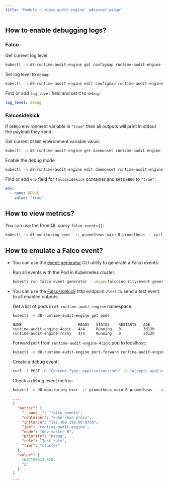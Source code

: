 ```yaml
---
title: "Module runtime-audit-engine: advanced usage"
---
```


## How to enable debugging logs?

### Falco
Get current log level:

```bash
kubectl -n d8-runtime-audit-engine get configmap runtime-audit-engine -o yaml | yq e '.data."falco.yaml"' - | yq .log_level
```

Set log level to `debug`:

```bash
kubectl -n d8-runtime-audit-engine edit configmap runtime-audit-engine
```

Find or add `log_level` field and set it to `debug`:

```yaml
log_level: debug
```

### Falcosidekick

If `DEBUG` environment variable is `"true"` then all outputs will print in stdout the payload they send.

Get current `DEBUG` environment variable value:

```bash
kubectl -n d8-runtime-audit-engine get daemonset runtime-audit-engine -o yaml | yq '.spec.template.spec.containers[] | select(.name == "falcosidekick") | .env[] | select(.name == "DEBUG") | .value'
```

Enable the debug mode:

```bash
kubectl -n d8-runtime-audit-engine edit daemonset runtime-audit-engine
```

Find or add `env` field for `falcosidekick` container and set `DEBUG` to `"true"`:

```yaml
env:
  - name: DEBUG
    value: "true"
```

## How to view metrics?

You can use the PromQL query `falco_events{}`:

```bash
kubectl -n d8-monitoring exec -it prometheus-main-0 prometheus -- curl -s http://127.0.0.1:9090/api/v1/query\?query\=falco_events | jq
```

## How to emulate a Falco event?

- You can use the [event-generator](https://github.com/falcosecurity/event-generator) CLI utility to generate a Falco events:

  Run all events with the Pod in Kubernetes cluster:

  ```bash
  kubectl run falco-event-generator --image=falcosecurity/event-generator run
  ```

- You can use the [Falcosidekick](https://github.com/falcosecurity/falcosidekick) http endpoint `/test` to send a test event to all enabled outputs:

  Get a list of pods in `d8-runtime-audit-engine` namespace:
  
  ```bash
  kubectl -n d8-runtime-audit-engine get pods
  ```
  
  ```
  NAME                         READY   STATUS    RESTARTS   AGE
  runtime-audit-engine-4cpjc   4/4     Running   0          3d12h
  runtime-audit-engine-rn7nj   4/4     Running   0          3d12h
  ```
  
  Forward port from `runtime-audit-engine-4cpjc` pod to localhost:
  
  ```bash
  kubectl -n d8-runtime-audit-engine port-forward runtime-audit-engine-4cpjc 2801:2801
  ```
  
  Create a debug event:
  
  ```bash
  curl -X POST -H "Content-Type: application/json" -H "Accept: application/json" localhost:2801/test
  ```

  Check a debug event metric:

  ```bash
  kubectl -n d8-monitoring exec -it prometheus-main-0 prometheus -- curl -s http://127.0.0.1:9090/api/v1/query\?query\=falco_events | jq
  ```
  
  ```json
  ...
  {
    "metric": {
      "__name__": "falco_events",
      "container": "kube-rbac-proxy",
      "instance": "192.168.199.60:8766",
      "job": "runtime-audit-engine",
      "node": "dev-master-0",
      "priority": "Debug",
      "rule": "Test rule",
      "tier": "cluster"
    },
    "value": [
      1687150913.828,
      "2"
    ]
  }
  ...
  ```
